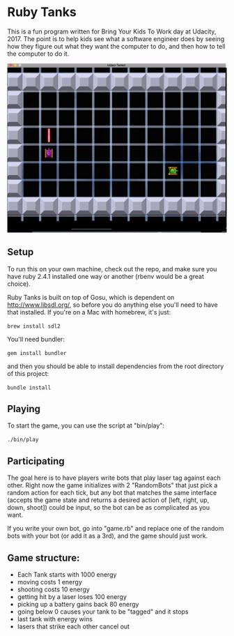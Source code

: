 # Ruby Tanks

This is a fun program written for Bring Your Kids To Work day
at Udacity, 2017.  The point is to help kids see what a software engineer
does by seeing how they figure out what they want the computer to do,
and then how to tell the computer to do it.

![UdaciTanks](/assets/ruby-tanks.png)

## Setup

To run this on your own machine, check out the repo, and make sure
you have ruby 2.4.1 installed one way or another (rbenv would be a great
  choice).

Ruby Tanks is built on top of Gosu, which is dependent on http://www.libsdl.org/,
so before you do anything else you'll need to have that installed. If you're
on a Mac with homebrew, it's just:

`brew install sdl2`

You'll need bundler:

`gem install bundler`

and then you should be able to install dependencies from the root directory
of this project:

`bundle install`

## Playing

To start the game, you can use the script at "bin/play":

`./bin/play`

## Participating

The goal here is to have players write bots that play laser tag against each other.
Right now the game initializes with 2 "RandomBots" that just pick a random
action for each tick, but any bot that matches the same interface (accepts
  the game state and returns a desired action of [left, right, up, down, shoot])
could be input, so the bot can be as complicated as you want.

If you write your own bot, go into "game.rb" and replace one of the random
bots with your bot (or add it as a 3rd), and the game should just work.

## Game structure:

* Each Tank starts with 1000 energy
* moving costs 1 energy
* shooting costs 10 energy
* getting hit by a laser loses 100 energy
* picking up a battery gains back 80 energy
* going below 0 causes your tank to be "tagged" and it stops
* last tank with energy wins
* lasers that strike each other cancel out
